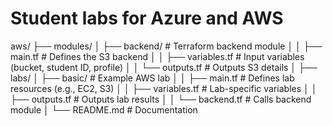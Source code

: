 # Student labs for Azure and AWS

aws/
├── modules/
│   ├── backend/               # Terraform backend module
│   │   ├── main.tf            # Defines the S3 backend
│   │   ├── variables.tf       # Input variables (bucket, student ID, profile)
│   │   └── outputs.tf         # Outputs S3 details
│
├── labs/
│   ├── basic/                 # Example AWS lab
│   │   ├── main.tf            # Defines lab resources (e.g., EC2, S3)
│   │   ├── variables.tf       # Lab-specific variables
│   │   ├── outputs.tf         # Outputs lab results
│   │   └── backend.tf         # Calls backend module
│
└── README.md                  # Documentation
